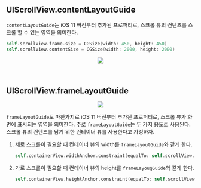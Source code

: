 ## UIScrollView.contentLayoutGuide

`contentLayoutGuide`는 iOS 11 버전부터 추가된 프로퍼티로, 스크롤 뷰의 컨텐츠를 스크롤 할 수 있는 영역을 의미한다.

```swift
self.scrollView.frame.size = CGSize(width: 450, height: 450)
self.scrollView.contentSize = CGSize(width: 2000, height: 2000)
```

<p align="center">
<img src="https://user-images.githubusercontent.com/61190690/219945152-56ced93e-c651-4222-a170-376e1aab5be6.png">
</p>

&nbsp;
## UIScrollView.frameLayoutGuide

<p align="center">
<img src="https://user-images.githubusercontent.com/61190690/219948053-565ff2cf-e8bb-4167-a84c-b5a8d28d978f.png">
</p>

`frameLayoutGuide`도 마찬가지로 iOS 11 버전부터 추가된 프로퍼티로, 스크롤 뷰가 화면에 표시되는 영역을 의미한다. 주로 `frameLayoutGuide`는 두 가지 용도로 사용된다. 스크롤 뷰의 컨텐츠를 담기 위한 컨테이너 뷰를 사용한다고 가정하자.

1. 세로 스크롤이 필요할 때 컨테이너 뷰의 width를 `frameLayoutGuide`와 같게 한다.

    ```swift
    self.containerView.widthAnchor.constraint(equalTo: self.scrollView.frameLayoutGuide.widthAnchor).isActive = true
    ```

2. 가로 스크롤이 필요할 때 컨테이너 뷰의 height를 `frameLayougGuide`와 같게 한다.

    ```swift
    self.containerView.heightAnchor.constraint(equalTo: self.scrollView.frameLayoutGuide.heightAnchor).isActive = true
    ```